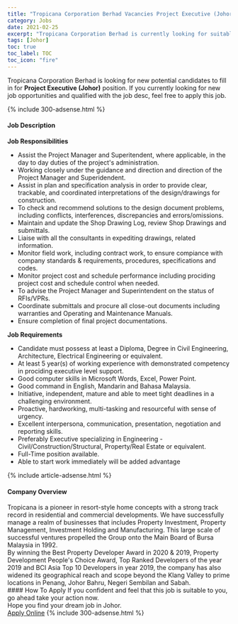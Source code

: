 ```yaml
---
title: "Tropicana Corporation Berhad Vacancies Project Executive (Johor)" 
category: Jobs 
date: 2021-02-25 
excerpt: "Tropicana Corporation Berhad is currently looking for suitable person to fill in the Project Executive (Johor) which based in Johor" 
tags: [Johor] 
toc: true 
toc_label: TOC 
toc_icon: "fire" 
--- 
```


<p>Tropicana Corporation Berhad is looking for new potential candidates to fill in for <b>Project Executive (Johor)</b> position. If you currently looking for new job opportunities and qualified with the job desc, feel free to apply this job.
</p>{% include 300-adsense.html %} 
<div><div><h4>Job Description</h4></div><div><div><span><div><div><strong>Job Responsibilities</strong></div><ul><li>Assist the Project Manager and Superitendent, where applicable, in the day to day duties of the project's administration.</li><li>Working closely under the guidance and direction and direction of the Project Manager and Superidendent.</li><li>Assist in plan and specification analysis in order to provide clear, trackable, and coordinated interpretations of the design/drawings for construction.</li><li>To check and recommend solutions to the design document problems, including conflicts, interferences, discrepancies and errors/omissions.</li><li>Maintain and update the Shop Drawing Log, review Shop Drawings and submittals.</li><li>Liaise with all the consultants in expediting drawings, related information.</li><li>Monitor field work, including contract work, to ensure compiance with company standards &amp; requirements, procedures, specifications and codes.</li><li>Monitor project cost and schedule performance including prociding project cost and schedule control when needed.</li><li>To advise the Project Manager and Superintendent on the status of RFIs/VPRs.</li><li>Coordinate submittals and procure all close-out documents including warranties and Operating and Maintenance Manuals.</li><li>Ensure completion of final project documentations.</li></ul><div><strong>Job Requirements</strong></div><ul><li>Candidate must possess at least a Diploma,&#160;Degree in Civil Engineering, Architecture, Electrical Engineering or equivalent.</li><li>At least 5 year(s) of working experience with demonstrated competency in prociding executive level support.</li><li>Good computer skills in Microsoft Words, Excel, Power Point.</li><li>Good command in English, Mandarin and Bahasa Malaysia.</li><li>Initiative, independent, mature and able to meet tight deadlines in a challenging environment.</li><li>Proactive, hardworking, multi-tasking and resourceful with sense of urgency.</li><li>Excellent interpersona, communication, presentation, negotiation and reporting skills.</li><li>Preferably Executive specializing in Engineering - Civil/Construction/Structural, Property/Real Estate or equivalent.</li><li>Full-Time position available.</li><li>Able to start work immediately will be added advantage</li></ul></div></span></div></div></div> 
{% include article-adsense.html %} 
<div><div><h4>Company Overview</h4></div><div><div><span><div><div>
	Tropicana is a pioneer in resort-style home concepts with a strong track record in residential and commercial developments. We have successfully manage a realm of businesses that includes Property Investment, Property Management, Investment Holding and Manufacturing. This large scale of successful ventures propelled the Group onto the Main Board of Bursa Malaysia in 1992.</div>
<div>
	By winning the Best Property Developer Award in 2020 &amp; 2019, Property Development People's Choice Award, Top Ranked Developers of the year 2019 and BCI Asia Top 10 Developers in year 2019, the company has also widened its geographical reach and scope beyond the Klang Valley to prime locations in Penang, Johor Bahru, Negeri Sembilan and Sabah.</div></div></span></div></div></div> 
#### How To Apply 
If you confident and feel that this job is suitable to you, go ahead take your action now. <br/> 
Hope you find your dream job in Johor. <br/> 
<a href="https://www.jobstreet.com.my/en/job/project-executive-johor-4490774?jobId=jobstreet-my-job-4490774&" class="btn btn--info" target="_blank" rel="nofollow noopenner">Apply Online</a> 
{% include 300-adsense.html %} 